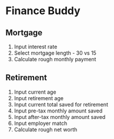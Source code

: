 # Finance Buddy

## Mortgage

1. Input interest rate
2. Select mortgage length - 30 vs 15
3. Calculate rough monthly payment

## Retirement

1. Input current age
2. Input retirement age
3. Input current total saved for retirement
4. Input pre-tax monthly amount saved
5. Input after-tax monthly amount saved
6. Input employer match
7. Calculate rough net worth
